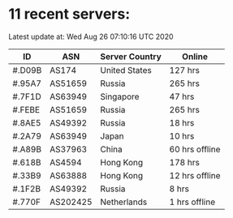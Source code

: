 # 11 recent servers:

Latest update at: Wed Aug 26 07:10:16 UTC 2020

| ID | ASN | Server Country | Online |
| -- | --- | -------------- | ------ |
| #.D09B | AS174 | United States | 127 hrs |
| #.95A7 | AS51659 | Russia | 265 hrs |
| #.7F1D | AS63949 | Singapore | 47 hrs |
| #.FEBE | AS51659 | Russia | 265 hrs |
| #.8AE5 | AS49392 | Russia | 18 hrs |
| #.2A79 | AS63949 | Japan | 10 hrs |
| #.A89B | AS37963 | China | 60 hrs offline |
| #.618B | AS4594 | Hong Kong | 178 hrs |
| #.33B9 | AS63888 | Hong Kong | 12 hrs offline |
| #.1F2B | AS49392 | Russia | 8 hrs |
| #.770F | AS202425 | Netherlands | 1 hrs offline |

